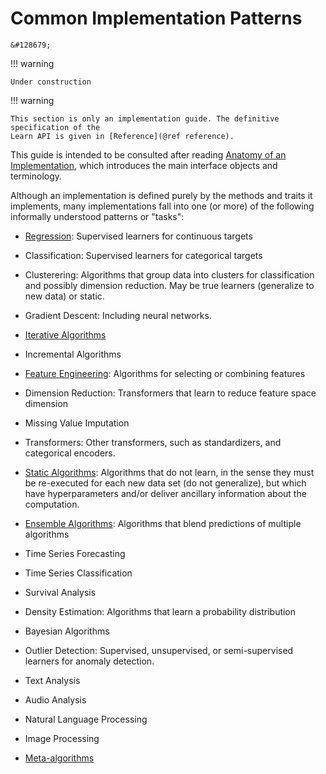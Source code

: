 # Common Implementation Patterns

```@raw html
&#128679;
```

!!! warning

    Under construction

!!! warning

	This section is only an implementation guide. The definitive specification of the
	Learn API is given in [Reference](@ref reference).

This guide is intended to be consulted after reading [Anatomy of an Implementation](@ref),
which introduces the main interface objects and terminology.

Although an implementation is defined purely by the methods and traits it implements, many
implementations fall into one (or more) of the following informally understood patterns or
"tasks":

- [Regression](@ref): Supervised learners for continuous targets

- Classification: Supervised learners for categorical targets 

- Clusterering: Algorithms that group data into clusters for classification and
  possibly dimension reduction. May be true learners (generalize to new data) or static.

- Gradient Descent: Including neural networks.

- [Iterative Algorithms](@ref)

- Incremental Algorithms

- [Feature Engineering](@ref): Algorithms for selecting or combining features

- Dimension Reduction: Transformers that learn to reduce feature space dimension

- Missing Value Imputation

- Transformers: Other transformers, such as standardizers, and categorical
  encoders.

- [Static Algorithms](@ref): Algorithms that do not learn, in the sense they must be
  re-executed for each new data set (do not generalize), but which have hyperparameters
  and/or deliver ancillary information about the computation.
  
- [Ensemble Algorithms](@ref): Algorithms that blend predictions of multiple algorithms

- Time Series Forecasting

- Time Series Classification

- Survival Analysis

- Density Estimation: Algorithms that learn a probability distribution

- Bayesian Algorithms

- Outlier Detection: Supervised, unsupervised, or semi-supervised learners for
  anomaly detection.

- Text Analysis

- Audio Analysis

- Natural Language Processing

- Image Processing

- [Meta-algorithms](@ref)

